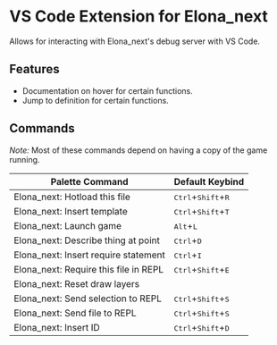 # VS Code Extension for Elona\_next

Allows for interacting with Elona\_next's debug server with VS Code.

## Features

- Documentation on hover for certain functions.
- Jump to definition for certain functions.

## Commands

*Note:* Most of these commands depend on having a copy of the game running.

| Palette Command                        | Default Keybind                               |
-----------------------------------------|-----------------------------------------------|
| Elona_next: Hotload this file          | <kbd>Ctrl</kbd>+<kbd>Shift</kbd>+<kbd>R</kbd> |
| Elona_next: Insert template            | <kbd>Ctrl</kbd>+<kbd>Shift</kbd>+<kbd>T</kbd> |                     
| Elona_next: Launch game                | <kbd>Alt</kbd>+<kbd>L</kbd>                   |                   
| Elona_next: Describe thing at point    | <kbd>Ctrl</kbd>+<kbd>D</kbd>                  |                   
| Elona_next: Insert require statement   | <kbd>Ctrl</kbd>+<kbd>I</kbd>                  |                  
| Elona_next: Require this file in REPL  | <kbd>Ctrl</kbd>+<kbd>Shift</kbd>+<kbd>E</kbd> |                 
| Elona_next: Reset draw layers          |                                               |
| Elona_next: Send selection to REPL     | <kbd>Ctrl</kbd>+<kbd>Shift</kbd>+<kbd>S</kbd> |               
| Elona_next: Send file to REPL          | <kbd>Ctrl</kbd>+<kbd>Shift</kbd>+<kbd>S</kbd> |              
| Elona_next: Insert ID                  | <kbd>Ctrl</kbd>+<kbd>Shift</kbd>+<kbd>D</kbd> |
